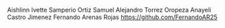 Aishlinn Ivette Samperio Ortiz
Samuel Alejandro Torrez Oropeza
Anayeli Castro Jimenez
Fernando Arenas Rojas https://github.com/FernandoAR25